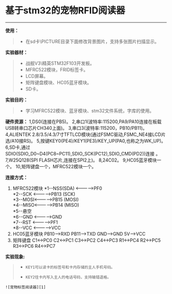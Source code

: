 # 基于stm32的宠物RFID阅读器

------
**使用：** 
> * 在sd卡\PICTURE目录下面修改背景图片，支持多张图片扫描显示。


**实验器材：**
> * 战舰V3\精英STM32F103开发板。
> * MFRC522模块，FRID标签卡。
> * LCD屏幕。
> * 矩阵键盘模块、HC05蓝牙模块。
> * SD卡。
	
**实验目的：**
> * 学习MFRC522模块、蓝牙模块、stm32文件系统，字库的使用。

**硬件资源：**
	1,DS0(连接在PB5)。
	2,串口1(波特率:115200,PA9/PA10连接在板载USB转串口芯片CH340上面)。
	3,串口3(波特率:115200，PB10/PB11)。
	4,ALIENTEK 2.8/3.5/4.3/7寸TFTLCD模块(通过FSMC驱动,FSMC_NE4接LCD片选/A10接RS)。
	5,按键KEY0(PE4)/KEY1(PE3)/KEY_UP(PA0,也称之为WK_UP)。
	6,SD卡,通过SDIO(SDIO_D0~D4(PC8~PC11),SDIO_SCK(PC12),SDIO_CMD(PD2))连接 。
	7,W25Q128(SPI FLASH芯片,连接在SPI2上)。
	8,24C02。
	9,HC05蓝牙模块一个。
	10,矩阵键盘一个，MFRC522模块一个。

	
**连接方式：**
	

 1. MFRC522模块
*1--NSS(SDA)  <----->PF0             
*2--SCK <----->PB13 (SCK)            
*3--MOSI<----->PB15 (MOSI)           
*4--MISO<----->PB14 (MISO)          
*5--悬空                            
*6--GND <----->GND                   
*7--RST <----->PF1                   
*8--VCC <----->VCC  
 2. HC05蓝牙模块
 PB10-->RXD
 PB11-->TXD
 GND-->GND
 5V-->VCC 
 3. 矩阵键盘
C1<->PC0  C2<->PC1  C3<->PC2   C4<->PC3
R1<->PC4  R2<->PC5  R3<->PC6   R4<->PC7

		
**实验现象:**
> * 	KEY1可以读卡的标签号和卡内存储的主人手机号码。
> * 	KEY2往卡内写入主人的电话号码，支持输错退格。
	![宠物标签阅读器][1]


  [1]: https://github.com/wongnoubo/pets_management/blob/master/images/%E8%BF%90%E8%A1%8C%E7%BB%93%E6%9E%9C.jpg
